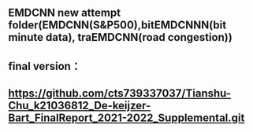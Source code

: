 ## EMDCNN new attempt folder(EMDCNN(S&P500),bitEMDCNNN(bit minute data), traEMDCNN(road congestion))
## final version：
## https://github.com/cts739337037/Tianshu-Chu_k21036812_De-keijzer-Bart_FinalReport_2021-2022_Supplemental.git


